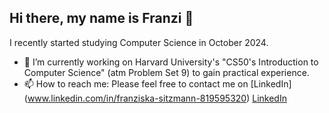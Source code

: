 ## Hi there, my name is Franzi 👋

I recently started studying Computer Science in October 2024.

- 🔭 I’m currently working on Harvard University's "CS50's Introduction to Computer Science" (atm Problem Set 9) to gain practical experience.
- 📫 How to reach me: Please feel free to contact me on [LinkedIn] (www.linkedin.com/in/franziska-sitzmann-819595320) <a href="www.linkedin.com/in/franziska-sitzmann-819595320">LinkedIn</a>
  




<!--
**franciie/franciie** is a ✨ _special_ ✨ repository because its `README.md` (this file) appears on your GitHub profile.


- 🌱 I’m currently learning ...
- 👯 I’m looking to collaborate on ...
- 🤔 I’m looking for help with ...
- 💬 Ask me about ... anything
- 😄 Pronouns: ... she/her
- ⚡ Fun fact: ... 
-->
